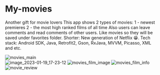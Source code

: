 # My-movies
Another gift for movie lovers
This app shows 2 types of movies: 
1 - newest premieres 
2 - the most high ranked films of all time
Also users can leave comments and read comments of other users. Like movies so they will be saved under favorites folder. Shorter: New generation of Netflix 😁.
Tech stack: Android SDK, Java, Retrofit2, Gson, RxJava, MVVM, Picasso, XML and etc.

![movies_main](https://user-images.githubusercontent.com/96684932/213441261-80f217e8-8bee-4e45-84a1-e92f38fa6f81.png)     
![image_2023-01-19_17-23-12](https://user-images.githubusercontent.com/96684932/213442325-51fedfe1-5c4d-4a56-9613-e722de490b21.png)
![movies_film_image](https://user-images.githubusercontent.com/96684932/213441746-2c09dd7c-d778-4267-bd0a-20ca4efeef97.png) 
![movies_film_info](https://user-images.githubusercontent.com/96684932/213441777-a6e184af-4469-44d5-938b-45abb7aae9a5.png)
![movie_review](https://user-images.githubusercontent.com/96684932/213441867-54bc0ff8-a76b-40a3-8ec9-e71403dd7f2b.png) 
